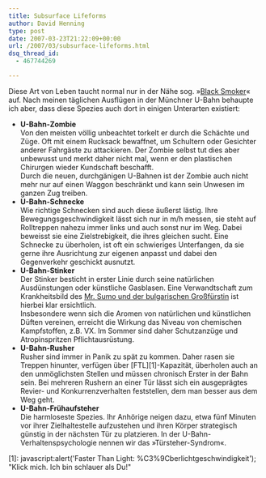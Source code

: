 ```yaml
---
title: Subsurface Lifeforms
author: David Henning
type: post
date: 2007-03-23T21:22:09+00:00
url: /2007/03/subsurface-lifeforms.html
dsq_thread_id:
  - 467744269

---
```

Diese Art von Leben taucht normal nur in der Nähe sog. »<a href="http://de.wikipedia.org/wiki/Black_Smoker" target="_blank">Black Smoker</a>« auf. Nach meinen täglichen Ausflügen in der Münchner U-Bahn behaupte ich aber, dass diese Spezies auch dort in einigen Unterarten existiert:

  * **U-Bahn-Zombie**  
    Von den meisten völlig unbeachtet torkelt er durch die Schächte und Züge. Oft mit einem Rucksack bewaffnet, um Schultern oder Gesichter anderer Fahrgäste zu attackieren. Der Zombie selbst tut dies aber unbewusst und merkt daher nicht mal, wenn er den plastischen Chirurgen wieder Kundschaft beschafft.  
    Durch die neuen, durchgänigen U-Bahnen ist der Zombie auch nicht mehr nur auf einen Waggon beschränkt und kann sein Unwesen im ganzen Zug treiben.
  * **U-Bahn-Schnecke**  
    Wie richtige Schnecken sind auch diese äußerst lästig. Ihre Bewegungsgeschwindigkeit lässt sich nur in m/h messen, sie steht auf Rolltreppen nahezu immer links und auch sonst nur im Weg. Dabei beweisst sie eine Zielstrebigkeit, die ihres gleichen sucht. Eine Schnecke zu überholen, ist oft ein schwieriges Unterfangen, da sie gerne ihre Ausrichtung zur eigenen anpasst und dabei den Gegenverkehr geschickt ausnutzt.
  * **U-Bahn-Stinker**  
    Der Stinker besticht in erster Linie durch seine natürlichen Ausdünstungen oder künstliche Gasblasen. Eine Verwandtschaft zum Krankheitsbild des <a href="http://www.kaliban.org/kommentare.php?view=1270" target="_blank">Mr. Sumo und der bulgarischen Großfürstin</a> ist hierbei klar ersichtlich.  
    Insbesondere wenn sich die Aromen von natürlichen und künstlichen Düften vereinen, erreicht die Wirkung das Niveau von chemischen Kampfstoffen, z.B. VX. Im Sommer sind daher Schutzanzüge und Atropinspritzen Pflichtausrüstung.
  * **U-Bahn-Rusher**  
    Rusher sind immer in Panik zu spät zu kommen. Daher rasen sie Treppen hinunter, verfügen über [FTL][1]-Kapazität, überholen auch an den unmöglichsten Stellen und müssen chronisch Erster in der Bahn sein. Bei mehreren Rushern an einer Tür lässt sich ein ausgeprägtes Revier- und Konkurrenzverhalten feststellen, dem man besser aus dem Weg geht.
  * **U-Bahn-Frühaufsteher**  
    Die harmloseste Spezies. Ihr Anhörige neigen dazu, etwa fünf Minuten vor ihrer Zielhaltestelle aufzustehen und ihren Körper strategisch günstig in der nächsten Tür zu platzieren. In der U-Bahn-Verhaltenspsychologie nennen wir das »Türsteher-Syndrom«.

 [1]: javascript:alert('Faster Than Light: %C3%9Cberlichtgeschwindigkeit'); "Klick mich. Ich bin schlauer als Du!"